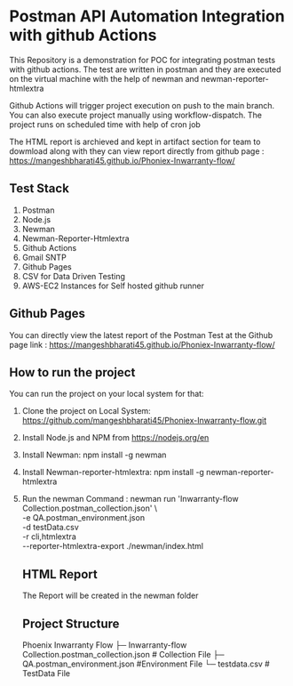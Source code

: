 # Postman API Automation Integration with github Actions #

This Repository is a demonstration for POC for integrating postman tests with github actions. The test are written in postman and they are executed on the virtual machine with the help of newman and newman-reporter-htmlextra

Github Actions will trigger project execution on push to the main branch. You can also execute project manually using workflow-dispatch. The project runs on scheduled time with help of cron job

The HTML report is archieved and kept in artifact section for team to dowmload along with they can view report directly from github page : https://mangeshbharati45.github.io/Phoniex-Inwarranty-flow/


## Test Stack ##
1. Postman
2. Node.js 
3. Newman
4. Newman-Reporter-Htmlextra
5. Github Actions
6. Gmail SNTP
7. Github Pages
8. CSV for Data Driven Testing
9. AWS-EC2 Instances for Self hosted github runner


## Github Pages ##
You can directly view the latest report of the Postman Test at the Github page link : https://mangeshbharati45.github.io/Phoniex-Inwarranty-flow/


## How to run the project ##
You can run the project on your local system for that:
1. Clone the project on Local System: https://github.com/mangeshbharati45/Phoniex-Inwarranty-flow.git
2. Install Node.js and NPM from https://nodejs.org/en
3. Install Newman: npm install -g newman
4. Install Newman-reporter-htmlextra: npm install -g newman-reporter-htmlextra
5. Run the newman Command :
              newman run 'Inwarranty-flow Collection.postman_collection.json' \  
             -e QA.postman_environment.json \
             -d testData.csv \
             -r cli,htmlextra \
             --reporter-htmlextra-export ./newman/index.html
   ## HTML Report ##
   The Report will be created in the newman folder

   ## Project Structure ##
   Phoenix Inwarranty Flow
├─ Inwarranty-flow Collection.postman_collection.json # Collection File
├─ QA.postman_environment.json #Environment File
└─ testdata.csv # TestData File

